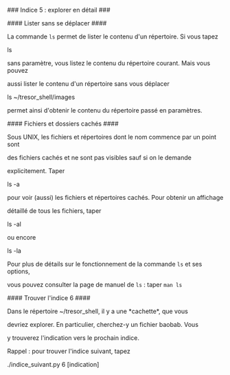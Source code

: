 ﻿\### Indice 5 : explorer en détail ###

\#### Lister sans se déplacer ####

La commande `ls` permet de lister le contenu d'un répertoire. Si vous tapez

ls

sans paramètre, vous listez le contenu du répertoire courant. Mais vous pouvez

aussi lister le contenu d'un répertoire sans vous déplacer

ls ~/tresor\_shell/images

permet ainsi d'obtenir le contenu du répertoire passé en paramètres.

\#### Fichiers et dossiers cachés ####

Sous UNIX, les fichiers et répertoires dont le nom commence par un point sont

des fichiers cachés et ne sont pas visibles sauf si on le demande

explicitement. Taper

ls -a

pour voir (aussi) les fichiers et répertoires cachés. Pour obtenir un affichage

détaillé de tous les fichiers, taper

ls -al

ou encore

ls -la

Pour plus de détails sur le fonctionnement de la commande `ls` et ses options,

vous pouvez consulter la page de manuel de `ls` : taper `man ls`

\#### Trouver l'indice 6 ####

Dans le répertoire ~/tresor\_shell, il y a une \*cachette\*, que vous

devriez explorer. En particulier, cherchez-y un fichier baobab. Vous

y trouverez l'indication vers le prochain indice.

Rappel : pour trouver l'indice suivant, tapez

./indice\_suivant.py 6 [indication]
